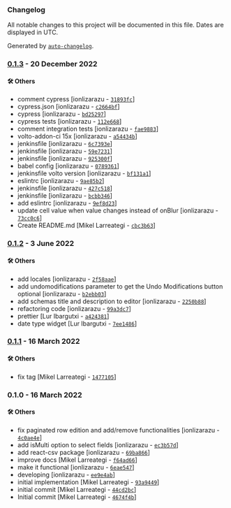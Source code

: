 ### Changelog

All notable changes to this project will be documented in this file. Dates are displayed in UTC.

Generated by [`auto-changelog`](https://github.com/CookPete/auto-changelog).

### [0.1.3](https://github.com/eea/volto-react-table-widget/compare/0.1.2...0.1.3) - 20 December 2022

#### :hammer_and_wrench: Others

- comment cypress [ionlizarazu - [`31893fc`](https://github.com/eea/volto-react-table-widget/commit/31893fce25d08b2a2de74a61c865c7d13f9807b3)]
- cypress.json [ionlizarazu - [`c2664bf`](https://github.com/eea/volto-react-table-widget/commit/c2664bfcccdd783c1eeb37026e35c0947a8dd1f8)]
- cypress [ionlizarazu - [`bd25297`](https://github.com/eea/volto-react-table-widget/commit/bd25297e2b21260c623c6dabf0346cb5ad1169d4)]
- cypress tests [ionlizarazu - [`112e668`](https://github.com/eea/volto-react-table-widget/commit/112e668ed52e622c03d08a9bbc76870281d4ef6a)]
- comment integration tests [ionlizarazu - [`fae9883`](https://github.com/eea/volto-react-table-widget/commit/fae9883329d7ce6be2d732c1c73643f789f3ed87)]
- volto-addon-ci 15x [ionlizarazu - [`a54434b`](https://github.com/eea/volto-react-table-widget/commit/a54434b601ee720a8707b1bf19a1e949ce51a05a)]
- jenkinsfile [ionlizarazu - [`6c7393e`](https://github.com/eea/volto-react-table-widget/commit/6c7393e3edbe1052c7a6c9118c33848f23249ad1)]
- jenkinsfile [ionlizarazu - [`59e7231`](https://github.com/eea/volto-react-table-widget/commit/59e723115c34c3e748df46dfe857456b65e99481)]
- jenkinsfile [ionlizarazu - [`925300f`](https://github.com/eea/volto-react-table-widget/commit/925300fb6b2dda3398daa68bd22a2cb324d09127)]
- babel config [ionlizarazu - [`0789361`](https://github.com/eea/volto-react-table-widget/commit/07893618121ace8c6f3160cf03188a75deda00f7)]
- jenkinsfile volto version [ionlizarazu - [`bf131a1`](https://github.com/eea/volto-react-table-widget/commit/bf131a135e66d50997b6f9720a3ceef4d4fc6f67)]
- eslintrc [ionlizarazu - [`9ae85b2`](https://github.com/eea/volto-react-table-widget/commit/9ae85b20c4e399c07208eeb0a33f0bf6d45b7dbc)]
- jenkinsfile [ionlizarazu - [`427c518`](https://github.com/eea/volto-react-table-widget/commit/427c51810908ac81196e76eb32d6c0683c5efdbd)]
- jenkinsfile [ionlizarazu - [`bcbb346`](https://github.com/eea/volto-react-table-widget/commit/bcbb34665dc9946f1ef44b516803209df3337e37)]
- add eslintrc [ionlizarazu - [`9ef8d23`](https://github.com/eea/volto-react-table-widget/commit/9ef8d230c986453f586a511eb1dcc70458830b42)]
- update cell value when value changes instead of onBlur [ionlizarazu - [`73cc0c6`](https://github.com/eea/volto-react-table-widget/commit/73cc0c626ab8ee27dd4212698753f642f9a21a0e)]
- Create README.md [Mikel Larreategi - [`cbc3b63`](https://github.com/eea/volto-react-table-widget/commit/cbc3b6314cbc4f3b7dadf0b608365248f7dcf396)]
### [0.1.2](https://github.com/eea/volto-react-table-widget/compare/0.1.1...0.1.2) - 3 June 2022

#### :hammer_and_wrench: Others

- add locales [ionlizarazu - [`2f58aae`](https://github.com/eea/volto-react-table-widget/commit/2f58aaea28c038c4d48d54d1700e7539cc7d42f8)]
- add undomodifications parameter to get the Undo Modifications button optional [ionlizarazu - [`b2ebb03`](https://github.com/eea/volto-react-table-widget/commit/b2ebb034827f8605ad37f51b215e2a9bada58c5a)]
- add schemas title and description to editor [ionlizarazu - [`2250b88`](https://github.com/eea/volto-react-table-widget/commit/2250b888eb060c10c2ff1ab577810532c8476fb8)]
- refactoring code [ionlizarazu - [`99a3dc7`](https://github.com/eea/volto-react-table-widget/commit/99a3dc715d4cdacec9cbf5187fb2238d396ae708)]
- prettier [Lur Ibargutxi - [`a424381`](https://github.com/eea/volto-react-table-widget/commit/a424381fbb1899bd5a561f7ce3d16820d5af00db)]
- date type widget [Lur Ibargutxi - [`7ee1486`](https://github.com/eea/volto-react-table-widget/commit/7ee1486d3f647a57fa05576538b035b98926b821)]
### [0.1.1](https://github.com/eea/volto-react-table-widget/compare/0.1.0...0.1.1) - 16 March 2022

#### :hammer_and_wrench: Others

- fix tag [Mikel Larreategi - [`1477105`](https://github.com/eea/volto-react-table-widget/commit/1477105ee567c1daed09bb3ce1819a20a1da024e)]
### 0.1.0 - 16 March 2022

#### :hammer_and_wrench: Others

- fix paginated row edition and add/remove functionalities [ionlizarazu - [`4c0ae4e`](https://github.com/eea/volto-react-table-widget/commit/4c0ae4ed35d1fa6d25be96c0a8b62d1bc25ee481)]
- add isMulti option to select fields [ionlizarazu - [`ec3b57d`](https://github.com/eea/volto-react-table-widget/commit/ec3b57dd596f9a6adede5f4d7c286f09089ad517)]
- add react-csv package [ionlizarazu - [`69ba866`](https://github.com/eea/volto-react-table-widget/commit/69ba8660a30ae3e9413be7a564644448a8c51a06)]
- improve docs [Mikel Larreategi - [`f64ad66`](https://github.com/eea/volto-react-table-widget/commit/f64ad66e5b8ddc665a3e6a4664c4e88d535f2df7)]
- make it functional [ionlizarazu - [`6eae547`](https://github.com/eea/volto-react-table-widget/commit/6eae547e1654be6b2ebb3d846fe3f6b2eb4ae23b)]
- developing [ionlizarazu - [`ee9e4ab`](https://github.com/eea/volto-react-table-widget/commit/ee9e4abc79350992caec4f409d2f9e4fcc3398b5)]
- initial implementation [Mikel Larreategi - [`93a9449`](https://github.com/eea/volto-react-table-widget/commit/93a94490d2cbd0cd297bd0b71c4e3c985b525f61)]
- initial commit [Mikel Larreategi - [`44cd2bc`](https://github.com/eea/volto-react-table-widget/commit/44cd2bc60a530249919572090a1753c37d32efae)]
- Initial commit [Mikel Larreategi - [`4674f4b`](https://github.com/eea/volto-react-table-widget/commit/4674f4b411120cfdfacc3f8ff39dcdfe153d5a1d)]
